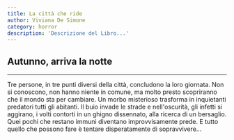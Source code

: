 ```yaml
---
title: La città che ride
author: Viviana De Simone
category: horror
description: 'Descrizione del Libro...'
---
```


## Autunno, arriva la notte
-------
Tre persone, in tre punti diversi della città, concludono la loro giornata. Non si conoscono, non hanno niente in comune, ma molto presto scopriranno che il mondo sta per cambiare. Un morbo misterioso trasforma in inquietanti predatori tutti gli abitanti. Il buio invade le strade e nell'oscurità, gli infetti si aggirano, i volti contorti in un ghigno dissennato, alla ricerca di un bersaglio. Quei pochi che restano immuni diventano improvvisamente prede. E tutto quello che possono fare è tentare disperatamente di sopravvivere...

